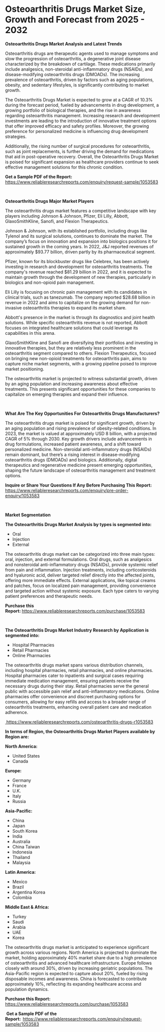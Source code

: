 <p><h1>Osteoarthritis Drugs Market Size, Growth and Forecast from 2025 - 2032</h1></p><p><strong>Osteoarthritis Drugs Market Analysis and Latest Trends</strong></p>
<p><p>Osteoarthritis drugs are therapeutic agents used to manage symptoms and slow the progression of osteoarthritis, a degenerative joint disease characterized by the breakdown of cartilage. These medications primarily include analgesics, non-steroidal anti-inflammatory drugs (NSAIDs), and disease-modifying osteoarthritis drugs (DMOADs). The increasing prevalence of osteoarthritis, driven by factors such as aging populations, obesity, and sedentary lifestyles, is significantly contributing to market growth.</p><p>The Osteoarthritis Drugs Market is expected to grow at a CAGR of 10.3% during the forecast period, fueled by advancements in drug development, a growing portfolio of biological therapies, and the rise in awareness regarding osteoarthritis management. Increasing research and development investments are leading to the introduction of innovative treatment options that offer improved efficacy and safety profiles. Moreover, the growing preference for personalized medicine is influencing drug development strategies. </p><p>Additionally, the rising number of surgical procedures for osteoarthritis, such as joint replacements, is further driving the demand for medications that aid in post-operative recovery. Overall, the Osteoarthritis Drugs Market is poised for significant expansion as healthcare providers continue to seek effective management solutions for this chronic condition.</p></p>
<p><strong>Get a Sample PDF of the Report:&nbsp;</strong> <a href="https://www.reliableresearchreports.com/enquiry/request-sample/1053583?utm_campaign=3514&utm_medium=2&utm_source=Github&utm_content=ia&utm_term=19042025&utm_id=osteoarthritis-drugs">https://www.reliableresearchreports.com/enquiry/request-sample/1053583</a></p>
<p>&nbsp;</p>
<p><strong>Osteoarthritis Drugs Major Market Players</strong></p>
<p><p>The osteoarthritis drugs market features a competitive landscape with key players including Johnson & Johnson, Pfizer, Eli Lilly, Abbott, GlaxoSmithKline, Sanofi, and Flexion Therapeutics. </p><p>Johnson & Johnson, with its established portfolio, including drugs like Tylenol and its surgical solutions, continues to dominate the market. The company’s focus on innovation and expansion into biologics positions it for sustained growth in the coming years. In 2022, J&J reported revenues of approximately $93.77 billion, driven partly by its pharmaceutical segment.</p><p>Pfizer, known for its blockbuster drugs like Celebrex, has been actively investing in research and development for osteoarthritis treatments. The company's revenue reached $81.29 billion in 2022, and it is expected to maintain growth through the development of new therapies, particularly in biologics and non-opioid pain management.</p><p>Eli Lilly is focusing on chronic pain management with its candidates in clinical trials, such as tanezumab. The company reported $28.68 billion in revenue in 2022 and aims to capitalize on the growing demand for non-invasive osteoarthritis therapies to expand its market share.</p><p>Abbott's presence in the market is through its diagnostics and joint health solutions. While specific osteoarthritis revenue is not reported, Abbott focuses on integrated healthcare solutions that could leverage its capabilities in this arena.</p><p>GlaxoSmithKline and Sanofi are diversifying their portfolios and investing in innovative therapies, but they are relatively less prominent in the osteoarthritis segment compared to others. Flexion Therapeutics, focused on bringing new non-opioid treatments for osteoarthritis pain, aims to capture niche market segments, with a growing pipeline poised to improve market positioning.</p><p>The osteoarthritis market is projected to witness substantial growth, driven by an aging population and increasing awareness about effective treatments. This presents significant opportunities for these companies to capitalize on emerging therapies and expand their influence.</p></p>
<p>&nbsp;</p>
<p><strong>What Are The Key Opportunities For Osteoarthritis Drugs Manufacturers?</strong></p>
<p><p>The osteoarthritis drugs market is poised for significant growth, driven by an aging population and rising prevalence of obesity-related conditions. In 2023, the market is valued at approximately USD 8 billion, with a projected CAGR of 5% through 2030. Key growth drivers include advancements in drug formulations, increased patient awareness, and a shift toward personalized medicine. Non-steroidal anti-inflammatory drugs (NSAIDs) remain dominant, but there’s a rising interest in disease-modifying osteoarthritis drugs (DMOADs) and biologics. Additionally, digital therapeutics and regenerative medicine present emerging opportunities, shaping the future landscape of osteoarthritis management and treatment options.</p></p>
<p><strong>Inquire or Share Your Questions If Any Before Purchasing This Report:</strong> <a href="https://www.reliableresearchreports.com/enquiry/pre-order-enquiry/1053583?utm_campaign=3514&utm_medium=2&utm_source=Github&utm_content=ia&utm_term=19042025&utm_id=osteoarthritis-drugs">https://www.reliableresearchreports.com/enquiry/pre-order-enquiry/1053583</a></p>
<p>&nbsp;</p>
<p><strong>Market Segmentation</strong></p>
<p><strong>The Osteoarthritis Drugs Market Analysis by types is segmented into:</strong></p>
<p><ul><li>Oral</li><li>Injection</li><li>External</li></ul></p>
<p><p>The osteoarthritis drugs market can be categorized into three main types: oral, injection, and external formulations. Oral drugs, such as analgesics and nonsteroidal anti-inflammatory drugs (NSAIDs), provide systemic relief from pain and inflammation. Injection treatments, including corticosteroids and hyaluronic acid, deliver targeted relief directly into the affected joints, offering more immediate effects. External applications, like topical creams and patches, focus on localized pain management, providing convenience and targeted action without systemic exposure. Each type caters to varying patient preferences and therapeutic needs.</p></p>
<p><strong>Purchase this Report:&nbsp;</strong><a href="https://www.reliableresearchreports.com/purchase/1053583?utm_campaign=3514&utm_medium=2&utm_source=Github&utm_content=ia&utm_term=19042025&utm_id=osteoarthritis-drugs">https://www.reliableresearchreports.com/purchase/1053583</a></p>
<p>&nbsp;</p>
<p><strong>The Osteoarthritis Drugs Market Industry Research by Application is segmented into:</strong></p>
<p><ul><li>Hospital Pharmacies</li><li>Retail Pharmacies</li><li>Online Pharmacies</li></ul></p>
<p><p>The osteoarthritis drugs market spans various distribution channels, including hospital pharmacies, retail pharmacies, and online pharmacies. Hospital pharmacies cater to inpatients and surgical cases requiring immediate medication management, ensuring patients receive the necessary drugs during their stay. Retail pharmacies serve the general public with accessible pain relief and anti-inflammatory medications. Online pharmacies offer convenience and discreet purchasing options for consumers, allowing for easy refills and access to a broader range of osteoarthritis treatments, enhancing overall patient care and medication adherence.</p></p>
<p><a href="https://www.reliableresearchreports.com/osteoarthritis-drugs-r1053583?utm_campaign=3514&utm_medium=2&utm_source=Github&utm_content=ia&utm_term=19042025&utm_id=osteoarthritis-drugs">&nbsp;https://www.reliableresearchreports.com/osteoarthritis-drugs-r1053583</a></p>
<p><strong>In terms of Region, the Osteoarthritis Drugs Market Players available by Region are:</strong></p>
<p>
    <p> <strong> North America: </strong>
        <ul>
            <li>United States</li>
            <li>Canada</li>
        </ul>
        </p> 
    <p> <strong> Europe: </strong>
        <ul>
            <li>Germany</li>
            <li>France</li>
            <li>U.K.</li>
            <li>Italy</li>
            <li>Russia</li>
        </ul>
        </p> 
    <p> <strong> Asia-Pacific: </strong>
        <ul>
            <li>China</li>
            <li>Japan</li>
            <li>South Korea</li>
            <li>India</li>
            <li>Australia</li>
            <li>China Taiwan</li>
            <li>Indonesia</li>
            <li>Thailand</li>
            <li>Malaysia</li>
        </ul>
        </p> 
    <p> <strong> Latin America: </strong>
        <ul>
            <li>Mexico</li>
            <li>Brazil</li>
            <li>Argentina Korea</li>
            <li>Colombia</li>
        </ul>
        </p> 
    <p> <strong> Middle East & Africa: </strong>
        <ul>
            <li>Turkey</li>
            <li>Saudi</li>
            <li>Arabia</li>
            <li>UAE</li>
            <li>Korea</li>
        </ul>
    </p>
    </p>
<p><p>The osteoarthritis drugs market is anticipated to experience significant growth across various regions. North America is projected to dominate the market, holding approximately 40% market share due to a high prevalence of osteoarthritis and advanced healthcare infrastructure. Europe follows closely with around 30%, driven by increasing geriatric populations. The Asia-Pacific region is expected to capture about 20%, fueled by rising disposable incomes and awareness. China is forecasted to contribute approximately 10%, reflecting its expanding healthcare access and population dynamics.</p></p>
<p><strong>Purchase this Report: </strong><a href="https://www.reliableresearchreports.com/purchase/1053583?utm_campaign=3514&utm_medium=2&utm_source=Github&utm_content=ia&utm_term=19042025&utm_id=osteoarthritis-drugs">https://www.reliableresearchreports.com/purchase/1053583</a></p>
<p>&nbsp;<strong>Get a Sample PDF of the Report:&nbsp;&nbsp;</strong><a href="https://www.reliableresearchreports.com/enquiry/request-sample/1053583?utm_campaign=3514&utm_medium=2&utm_source=Github&utm_content=ia&utm_term=19042025&utm_id=osteoarthritis-drugs">https://www.reliableresearchreports.com/enquiry/request-sample/1053583</a></p>
<p><strong></strong></p>
<p><p></p><p></p><p></p></p>